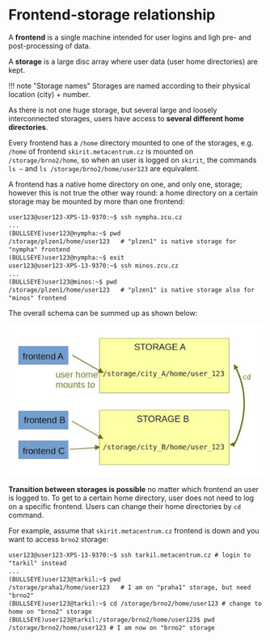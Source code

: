 # Frontend-storage relationship

A **frontend** is a single machine intended for user logins and ligh pre- and post-processing of data.

A **storage** is a large disc array where user data (user home directories) are kept.

!!! note "Storage names"
    Storages are named according to their physical location (city) + number.

As there is not one huge storage, but several large and loosely interconnected storages, users have access to **several different home directories**.

Every frontend has a `/home` directory mounted to one of the storages, e.g. `/home` of frontend `skirit.metacentrum.cz` is mounted on `/storage/brno2/home`, so when an user is logged on `skirit`, the commands `ls ~` and `ls /storage/brno2/home/user123` are equivalent. 

A frontend has a native home directory on one, and only one, storage; however this is not true the other way round: a home directory on a certain storage may be mounted by more than one frontend:

    user123@user123-XPS-13-9370:~$ ssh nympha.zcu.cz 
    ...
    (BULLSEYE)user123@nympha:~$ pwd
    /storage/plzen1/home/user123   # "plzen1" is native storage for "nympha" frontend
    (BULLSEYE)user123@nympha:~$ exit 
    user123@user123-XPS-13-9370:~$ ssh minos.zcu.cz
    ...
    (BULLSEYE)user123@minos:~$ pwd
    /storage/plzen1/home/user123   # "plzen1" is native storage also for "minos" frontend

The overall schema can be summed up as shown below:

![Frontends, storages and homes connection](frontend-storage-home.jpg)

**Transition between storages is possible** no matter which frontend an user is logged to. To get to a certain home directory, user does not need to log on a specific frontend. Users can change their home directories by `cd` command.

For example, assume that `skirit.metacentrum.cz` frontend is down and you want to access `brno2` storage:

    user123@user123-XPS-13-9370:~$ ssh tarkil.metacentrum.cz # login to "tarkil" instead
    ...
    (BULLSEYE)user123@tarkil:~$ pwd
    /storage/praha1/home/user123   # I am on "praha1" storage, but need "brno2"
    (BULLSEYE)user123@tarkil:~$ cd /storage/brno2/home/user123 # change to home on "brno2" storage
    (BULLSEYE)user123@tarkil:/storage/brno2/home/user123$ pwd 
    /storage/brno2/home/user123 # I am now on "brno2" storage 


